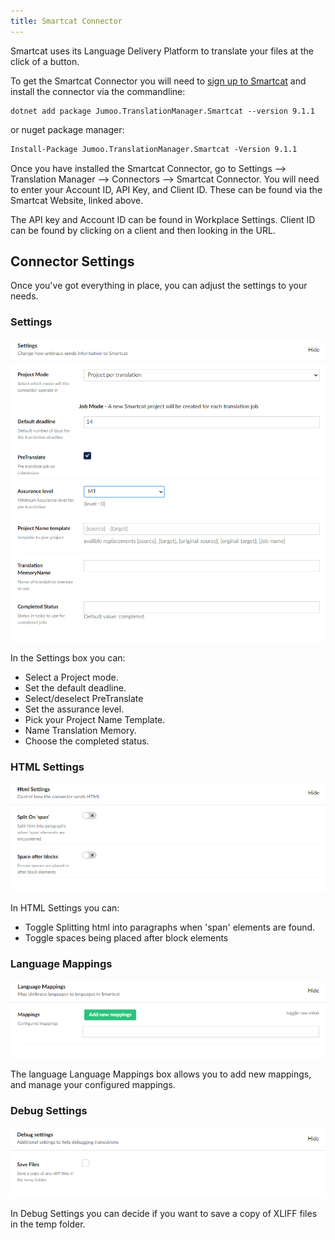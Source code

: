 ```yaml
---
title: Smartcat Connector
---
```


Smartcat uses its Language Delivery Platform to translate your files at the click of a button.

To get the Smartcat Connector you will need to [sign up to Smartcat](https://smartcat.com/) and install the connector via the commandline:

```cli
dotnet add package Jumoo.TranslationManager.Smartcat --version 9.1.1
```

or nuget package manager:

```cls
Install-Package Jumoo.TranslationManager.Smartcat -Version 9.1.1
```

Once you have installed the Smartcat Connector, go to Settings --> Translation Manager --> Connectors --> Smartcat Connector. You will need to enter your Account ID, API Key, and Client ID. These can be found via the Smartcat Website, linked above.

The API key and Account ID can be found in Workplace Settings. Client ID can be found by clicking on a client and then looking in the URL. 

## Connector Settings

Once you've got everything in place, you can adjust the settings to your needs. 

### Settings

![The Smartcat Settings box in Umbraco.](smartcatSettings.png)

In the Settings box you can:

- Select a Project mode. 
- Set the default deadline. 
- Select/deselect PreTranslate
- Set the assurance level. 
- Pick your Project Name Template.
- Name Translation Memory. 
- Choose the completed status. 

### HTML Settings

![The Smartcat HTML settings box in Umbraco.](smartcatHTML.png)

In HTML Settings you can: 

- Toggle Splitting html into paragraphs when 'span' elements are found. 
- Toggle spaces being placed after block elements

### Language Mappings

![The Smartcat Language Mappings box in Umbraco.](smartcatLanguage.png)

The language Language Mappings box allows you to add new mappings, and manage your configured mappings. 

### Debug Settings

![The Smartcat Debug settings box in Umbraco.](smartcatDebug.png)

In Debug Settings you can decide if you want to save a copy of XLIFF files in the temp folder. 